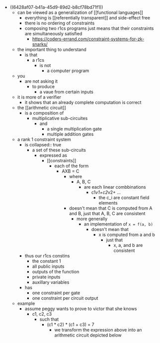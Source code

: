 - ((6428af07-b41a-45d9-89d2-b8cf78bd71f1))
	- can be viewed as a generalization of [[functional languages]]
		- everything is [[referentially transparent]] and side-effect free
		- there is no ordering of constraints
		- composing two r1cs programs just means that their constraints are simultaneously satisfied
			- https://coders-errand.com/constraint-systems-for-zk-snarks/
	- the important thing to understand
		- is that
			- a r1cs
				- is not
					- a computer program
	- you
		- are not asking it
			- to produce
				- a vaue from certain inputs
	- it is more of a verifier
		- it shows that an already complete computation is correct
	- the [[arithmetic circuit]]
		- is a composition of
			- multiplicative sub-circuites
				- and
					- a single multiplication gate
					- multiple addition gates
	- a rank 1 constraint system
		- is
		  collapsed:: true
			- a set of these sub-circuits
				- expressed as
					- [[constraints]]
						- each of the form
							- AXB = C
								- where
									- A, B, C
										- are each linear combbinations
											- c1*v1+c2*v2+ ...
												- the c_i are constant field elements
								- doesn't mean that C is computed from A and B, just that A, B, C are consistent
									- more generally
										- an implementation of `x = f(a, b)`
											- doesn't mean that
												- x is computed from a and b
													- just that
														- x, a, and b are consistent
		- thus our r1cs constins
			- the constant 1
			- all public inputs
			- outputs of the function
			- private inputs
			- auxillary variables
		- has
			- one constraint per gate
			- one constraint per circuit output
	- example
		- assume peggy wants to prove to victor that she knows
			- c1, c2, c3
				- such that
					- (c1 * c2) * (c1 + c3) = 7
						- we transform the expression above into an arithmetic circuit depicted below